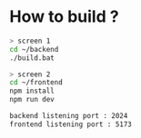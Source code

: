# How to build ?

```bash
> screen 1
cd ~/backend
./build.bat

> screen 2
cd ~/frontend 
npm install
npm run dev
```

```bash
backend listening port : 2024
frontend listening port : 5173 
```